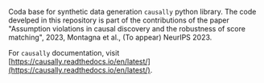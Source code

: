 Coda base for synthetic data generation  `causally` python library. The code develped in this repository is part of the contributions of the paper "Assumption violations in causal discovery and the robustness of score matching", 2023, Montagna et al., (To appear) NeurIPS 2023.

For ``causally`` documentation,  visit [https://causally.readthedocs.io/en/latest/](https://causally.readthedocs.io/en/latest/).